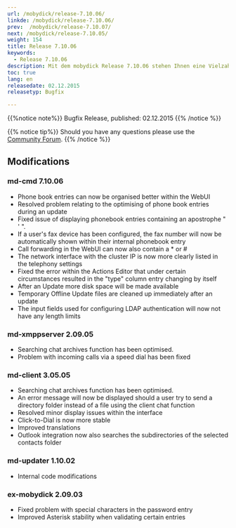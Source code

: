```yaml
---
url: /mobydick/release-7.10.06/
linkde: /mobydick/release-7.10.06/
prev:  /mobydick/release-7.10.07/
next: /mobydick/release-7.10.05/
weight: 154
title: Release 7.10.06
keywords: 
  - Release 7.10.06
description: Mit dem mobydick Release 7.10.06 stehen Ihnen eine Vielzahl an neuen Funtionen zur Verfügung.
toc: true
lang: en
releasedate: 02.12.2015 
releasetyp: Bugfix

---
```


{{%notice note%}}
Bugfix Release, published: 02.12.2015
{{% /notice %}}

{{% notice tip%}}
Should you have any questions please use the [Community Forum](http://community.pascom.net/forum.php?langid=6 "Visit our Forum").
{{% /notice %}}


## Modifications


### md-cmd 7.10.06

*   Phone book entries can now be organised better within the WebUI
*   Resolved problem relating to the optimising of phone book entries during an update
*   Fixed issue of displaying phonebook entries containing an apostrophe " ' ".
*   If a user's fax device has been configured, the fax number will now be automatically shown within their internal phonebook entry
*   Call forwarding in the WebUI can now also contain a * or #
*   The network interface with the cluster IP is now more clearly listed in the telephony settings
*   Fixed the error within the Actions Editor that under certain circumstances resulted in the "type" column entry changing by itself 
*   After an Update more disk space will be made available
*   Temporary Offline Update files are cleaned up immediately after an update
*   The input fields used for configuring LDAP authentication will now not have any length limits

### md-xmppserver 2.09.05

*   Searching chat archives function has been optimised. 
*   Problem with incoming calls via a speed dial has been fixed

### md-client 3.05.05

*   Searching chat archives function has been optimised. 
*   An error message will now be displayed should a user try to send a directory folder instead of a file using the client chat function
*   Resolved minor display issues within the interface
*   Click-to-Dial is now more stable
*   Improved translations
*   Outlook integration now also searches the subdirectories of the selected contacts folder

### md-updater 1.10.02

*   Internal code modifications

### ex-mobydick 2.09.03

*   Fixed problem with special characters in the password entry
*   Improved Asterisk stability when validating certain entries
